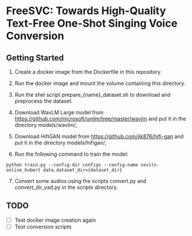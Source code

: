 # FreeSVC: Towards High-Quality Text-Free One-Shot Singing Voice Conversion

## Getting Started

1. Create a docker image from the Dockerfile in this repository.

2. Run the docker image and mount the volume containing this directory.

3. Run the shel script prepare_{name}_dataset.sh to download and preprocess the dataset.

4. Download WavLM Large model from https://github.com/microsoft/unilm/tree/master/wavlm and put it in the directory models/wavlm/;

5. Download HifiGAN model from https://github.com/jik876/hifi-gan and put it in the directory models/hifigan/;

6. Run the following command to train the model:
```
python train.py --config-dir configs --config-name sovits-online_hubert data.dataset_dir={dataset_dir} 
```

7. Convert some audios using the scripts convert.py and convert_dir_vad.py in the scripts directory.

## TODO

- [ ] Test docker image creation again
- [ ] Test conversion scripts
